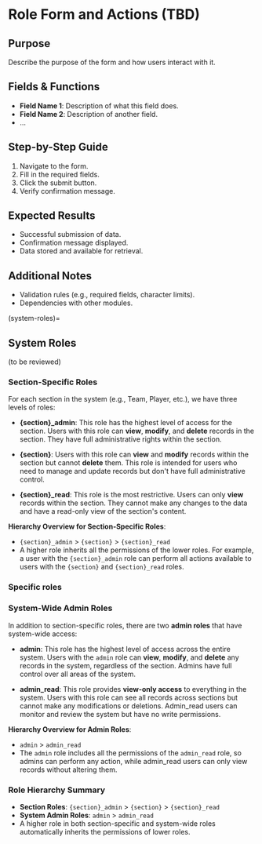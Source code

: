 # Role Form and Actions (TBD)

## Purpose
Describe the purpose of the form and how users interact with it.

## Fields & Functions
- **Field Name 1**: Description of what this field does.
- **Field Name 2**: Description of another field.
- ...

## Step-by-Step Guide
1. Navigate to the form.
2. Fill in the required fields.
3. Click the submit button.
4. Verify confirmation message.

## Expected Results
- Successful submission of data.
- Confirmation message displayed.
- Data stored and available for retrieval.

## Additional Notes
- Validation rules (e.g., required fields, character limits).
- Dependencies with other modules.

(system-roles)=
## System Roles
(to be reviewed)
### Section-Specific Roles

For each section in the system (e.g., Team, Player, etc.), we have three levels of roles:

- **{section}_admin**: This role has the highest level of access for the section. Users with this role can **view**, **modify**, and **delete** records in the section. They have full administrative rights within the section.
  
- **{section}**: Users with this role can **view** and **modify** records within the section but cannot **delete** them. This role is intended for users who need to manage and update records but don't have full administrative control.

- **{section}_read**: This role is the most restrictive. Users can only **view** records within the section. They cannot make any changes to the data and have a read-only view of the section's content.

**Hierarchy Overview for Section-Specific Roles**:
- `{section}_admin` > `{section}` > `{section}_read`
- A higher role inherits all the permissions of the lower roles. For example, a user with the `{section}_admin` role can perform all actions available to users with the `{section}` and `{section}_read` roles.

### Specific roles

### System-Wide Admin Roles

In addition to section-specific roles, there are two **admin roles** that have system-wide access:

- **admin**: This role has the highest level of access across the entire system. Users with the `admin` role can **view**, **modify**, and **delete** any records in the system, regardless of the section. Admins have full control over all areas of the system.

- **admin_read**: This role provides **view-only access** to everything in the system. Users with this role can see all records across sections but cannot make any modifications or deletions. Admin_read users can monitor and review the system but have no write permissions.

**Hierarchy Overview for Admin Roles**:
- `admin` > `admin_read`
- The `admin` role includes all the permissions of the `admin_read` role, so admins can perform any action, while admin_read users can only view records without altering them.

### Role Hierarchy Summary
- **Section Roles**: `{section}_admin` > `{section}` > `{section}_read`
- **System Admin Roles**: `admin` > `admin_read`
- A higher role in both section-specific and system-wide roles automatically inherits the permissions of lower roles.


